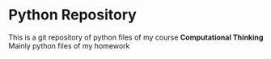 # Python Repository
This is a git repository of python files of my course **Computational Thinking**  
Mainly python files of my homework